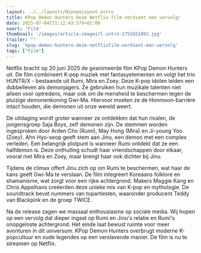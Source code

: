 ```yaml
---
layout: ../../layouts/NieuwsLayout.astro
title: KPop Demon Hunters Deze Netflix-film verdient een vervolg!
date: 2025-07-04T21:12:43.579+02:00
soort: 'Film'
thumbnail: '/images/article-images/l-intro-1751651893.jpg'
trailer: ""
slug: 'kpop-demon-hunters-deze-netflixfilm-verdient-een-vervolg'
tags: ["Film"]
---
```


Netflix bracht op 20 juni 2025 de geanimeerde film KPop Demon Hunters uit. De
film combineert K-pop muziek met fantasyelementen en volgt het trio HUNTR/X -
bestaande uit Rumi, Mira en Zoey. Deze K-pop idolen leiden een dubbelleven als
demonjagers. Ze gebruiken hun muzikale talenten niet alleen voor optredens, maar
ook om de mensheid te beschermen tegen de pluizige demonenkoning Gwi-Ma.
Hiervoor moeten ze de Honmoon-barrière intact houden, die demonen uit onze
wereld weert.

De uitdaging wordt groter wanneer ze ontdekken dat hun rivalen, de jongensgroep
Saja Boys, zelf demonen zijn. De stemmen worden ingesproken door Arden Cho
(Rumi), May Hong (Mira) en Ji-young Yoo (Zoey). Ahn Hyo-seop geeft stem aan
Jinu, een demon met een complex verleden. Een belangrijk plotpunt is wanneer
Rumi ontdekt dat ze een halfdemon is. Deze onthulling schudt haar vriendschappen
door elkaar, vooral met Mira en Zoey, maar brengt haar ook dichter bij Jinu.

Tijdens de climax offert Jinu zich op om Rumi te beschermen, wat haar de kans
geeft Gwi-Ma te verslaan. De film integreert Koreaans folklore en shamanisme,
wat zorgt voor een rijke achtergrond. Makers Maggie Kang en Chris Appelhans
creëerden deze unieke mix van K-pop en mythologie. De soundtrack bevat nummers
van topartiesten, waaronder producent Teddy van Blackpink en de groep TWICE.

Na de release zagen we massaal enthousiasme op sociale media. Wij hopen op een
vervolg dat dieper ingaat op Rumi en Jinu's relatie en Rumi's onopgeloste
achtergrond. Het einde laat bewust ruimte voor meer avonturen in dit universum.
KPop Demon Hunters overbrugt moderne K-popcultuur en oude legendes op een
verslavende manier. De film is nu te streamen op Netflix.